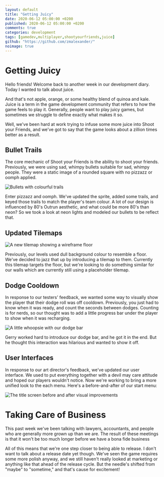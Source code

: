 ```yaml
---
layout: default
title: "Getting Juicy"
date: 2020-06-12 05:00:00 +0200
published: 2020-06-12 05:00:00 +0200
comments: true
categories: development
tags: [gamedev,multiplayer,shootyourfriends,juice]
github: "https://github.com/zmalexander/"
noimage: true
---
```


# Getting Juicy
Hello friends! Welcome back to another week in our development diary. Today I wanted to talk about juice.
<!--more--> 
And that's not apple, orange, or some healthy blend of quinoa and kale. Juice is a term in the game development community that refers to how the game feels to play it. Generally, people want to play juicy games, but sometimes we struggle to define exactly what makes it so. 

Well, we've been hard at work trying to infuse some more juice into Shoot your Friends, and we've got to say that the game looks about a zillion times better as a result.

## Bullet Trails
The core mechanic of Shoot your Friends is the ability to shoot your friends. Previously, we were using sad, whimpy bullets suitable for sad, whimpy people. They were a static image of a rounded square with no pizzazz or oomph applied.

![Bullets with colourful trails](/ShootYourFriendsWebsite/assets/images/{{page.id}}/bullets.gif)

Enter pizzazz and oomph. We've updated the sprite, added some trails, and keyed those trails to match the player's team colour. A lot of our design is influenced by 80's Outrun aesthetic, and what could be more 80's than neon? So we took a look at neon lights and modeled our bullets to be reflect that.

## Updated Tilemaps
![A new tilemap showing a wireframe floor](/ShootYourFriendsWebsite/assets/images/{{page.id}}/new-floors.png)

Previously, our levels used dull background colour to resemble a floor. We've decided to jazz that up by introducing a tilemap to them. Currently this tilemap targets the floor, but we're looking to do something similar for our walls which are currently still using a placeholder tilemap.

## Dodge Cooldown
In response to our testers' feedback, we wanted some way to visually show the player that their dodge roll was off cooldown. Previously, you just had to know when it was ready, and count the seconds between dodges. Counting is for nerds, so our thought was to add a little progress bar under the player to show when it was recharging.

![A little whoopsie with our dodge bar](/ShootYourFriendsWebsite/assets/images/{page.id}/dodge-bar.gif)

Gerry worked hard to introduce our dodge bar, and he got it in the end. But he thought this interaction was hilarious and wanted to show it off.

## User Interfaces
In response to our art director's feedback, we've updated our user interface. We used to put everything together with a devil may care attitude and hoped our players wouldn't notice. Now we're working to bring a more unified look to the each menu. Here's a before-and-after of our start menu:

![The title screen before and after visual improvements](/ShootYourFriendsWebsite/assets/images/{page.id}/title-screen-before-after.png)

# Taking Care of Business
This past week we've been talking with lawyers, accountants, and people who are generally more grown up than we are. The result of these meetings is that it won't be too much longer before we have a bona fide business

All of this means that we're one step closer to being able to release. I don't want to talk about a release date yet though. We've seen the game requires some more polish anyway, and we still haven't really looked at marketing or anything like that ahead of the release cycle. But the needle's shifted from "maybe" to "sometime," and that's cause for excitement!
